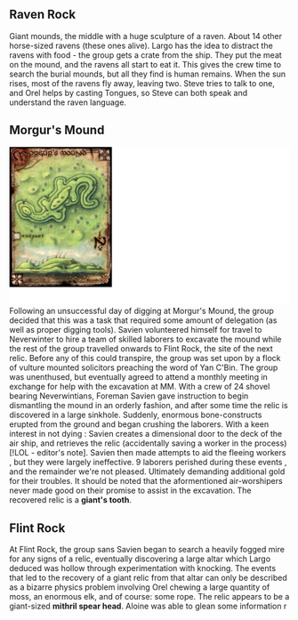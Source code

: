 <!-- TITLE: Relic Search -->
<!-- SUBTITLE: Trying to find a way to meet the giant council -->

## Raven Rock
Giant mounds, the middle with a huge sculpture of a raven.
About 14 other horse-sized ravens (these ones alive).
Largo has the idea to distract the ravens with food - the group gets a crate from the ship.
They put the meat on the mound, and the ravens all start to eat it. 
This gives the crew time to search the burial mounds, but all they find is human remains.
When the sun rises, most of the ravens fly away, leaving two. 
Steve tries to talk to one, and Orel helps by casting Tongues, so Steve can both speak and understand the raven language.

## Morgur's Mound
![Morgur Mound](/uploads/morgur-mound.jpg "Morgur Mound")
Following an unsuccessful day of digging at Morgur's Mound, the group decided that this was a task that required some amount of delegation (as well as proper digging tools). Savien volunteered himself for travel to Neverwinter to hire a team of skilled laborers to excavate the mound while the rest of the group travelled onwards to Flint Rock, the site of the next relic. Before any of this could transpire, the group was set upon by a flock of vulture mounted solicitors preaching the word of Yan C'Bin. The group was unenthused, but eventually agreed to attend a monthly meeting in exchange for help with the excavation at MM. With a crew of 24 shovel bearing Neverwintians, Foreman Savien gave instruction to begin dismantling the mound in an orderly fashion, and after some time the relic is discovered in a large sinkhole. Suddenly, enormous bone-constructs erupted from the ground and began crushing  the laborers. With a keen interest in not dying : Savien creates a dimensional door to the deck of the air ship, and retrieves the relic (accidentally saving a worker in the process) [!LOL - editor's note]. Savien then made attempts to aid the fleeing workers , but they were largely ineffective. 9 laborers perished during these events , and the remainder we're not pleased. Ultimately demanding additional gold for their troubles. It should be noted that the aformentioned air-worshipers never made good on their promise to assist in the excavation. The recovered relic is a **giant's tooth**. 


## Flint Rock
At Flint Rock, the group sans Savien began to search a heavily fogged mire for any signs of a relic, eventually discovering a large altar which Largo deduced was hollow through experimentation with knocking. The events that led to the recovery of a giant relic from that altar can only be described as a bizarre physics problem involving Orel chewing a large quantity of moss, an enormous elk, and of course: some rope. The relic appears to be a giant-sized **mithril spear head**. Aloine was able to glean some information r